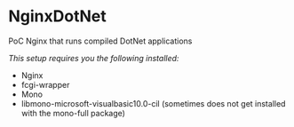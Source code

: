 # NginxDotNet
PoC Nginx that runs compiled DotNet applications

*This setup requires you the following installed:*
- Nginx
- fcgi-wrapper
- Mono
- libmono-microsoft-visualbasic10.0-cil (sometimes does not get installed with the mono-full package)
